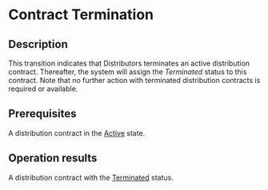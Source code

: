 # Contract Termination
## Description
This transition indicates that Distributors terminates an active distribution contract. Thereafter, the system will assign the *Terminated* status to this contract. Note that no further action with terminated distribution contracts is required or available.
## Prerequisites
A distribution contract in the [Active](s-c-active.html) state.
## Operation results
A distribution contract with the [Terminated](s-e-terminated.html) status.
